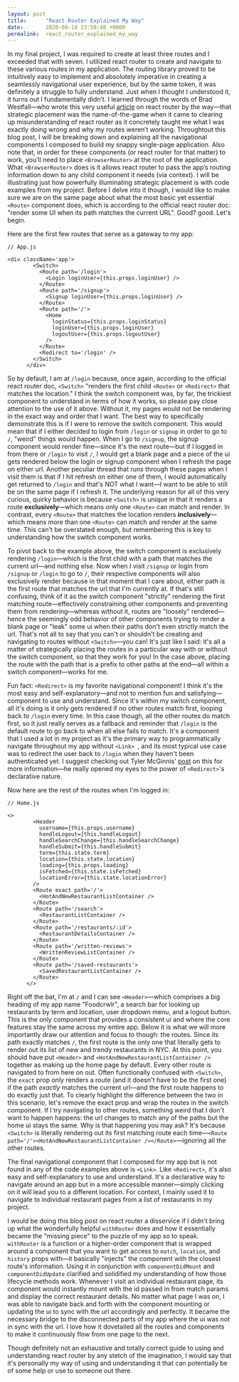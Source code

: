 ```yaml
---
layout: post
title:      "React Router Explained My Way"
date:       2020-08-14 23:50:48 +0000
permalink:  react_router_explained_my_way
---
```


In my final project, I was required to create at least three routes and I exceeded that with seven. I utilized react router to create and navigate to these various routes in my application. The routing library proved to be intuitively easy to implement and absolutely imperative in creating a seamlessly navigational user experience, but by the same token, it was definitely a struggle to fully understand. Just when I thought I understood it, it turns out I fundamentally didn’t. I learned through the words of Brad Westfall—who wrote this very useful [article](https://css-tricks.com/react-router-4/) on react router by the way—that strategic placement was the name-of-the-game when it came to clearing up misunderstanding of react router as it concretely taught me what I was exactly doing wrong and why my routes weren’t working. Throughtout this blog post, I will be breaking down and explaining all the navigational components I composed to build my snappy single-page application. Also note that, in order for these components (or react router for that matter) to work, you’ll need to place `<BrowserRouter>` at the root of the application. What `<BrowserRouter>` does is it allows react router to pass the app’s routing information down to any child component it needs (via context). I will be illustrating just how powerfully illuminating strategic placement is with code examples from my project. Before I delve into it though, I would like to make sure we are on the same page about what the most basic yet essential  `<Route>` component does, which is according to the official react router doc: "render some UI when its path matches the current URL". Good? good. Let's begin. 

Here are the first few routes that serve as a gateway to my app: 

```
// App.js

<div className='app'>
        <Switch>
          <Route path='/login'>
            <Login loginUser={this.props.loginUser} />
          </Route>
          <Route path='/signup'>
            <Signup loginUser={this.props.loginUser} />
          </Route>
          <Route path='/'>
            <Home
              loginStatus={this.props.loginStatus}
              loginUser={this.props.loginUser}
              logoutUser={this.props.logoutUser}
            />
          </Route>
          <Redirect to='/login' />
        </Switch>
      </div>
```

So by default, I am at `/login` because, once again, according to the official react router doc, `<Switch>` "renders the first child `<Route>` or `<Redirect>` that matches the location." I think the switch component was, by far, the trickiest component to understand in terms of how it works, so please pay close attention to the use of it above. Without it, my pages would not be rendering in the exact way and order that I want. The best way to specifically demonstrate this is if I were to remove the switch component. This would mean that if I either decided to login from `/login` or `signup` in order to go to `/`, "weird" things would happen. When I go to `/signup`, the signup component would render fine—since it's the next route—but if I logged in from there or `/login` to visit `/`, I would get a blank page and a piece of the ui gets rendered below the login or signup component when I refresh the page on either url. Another peculiar thread that runs through these pages when I visit them is that if I hit refresh on either one of them, I would automatically get returned to `/login` and that's NOT what I want—I want to be able to still be on the same page if I refresh it. The underlying reason for all of this very curious, quirky behavior is because `<Switch>` is unique in that it renders a route **exclusively**—which means only one `<Route>` can match and render. In contrast, every `<Route>` that matches the location renders **inclusively**—which means more than one `<Route>` can match and render at the same time. This can't be overstated enough, but remembering this is key to understanding how the switch component works. 

To pivot back to the example above, the switch component is exclusively rendering `/login`—which is the first child with a path that matches the current url—and nothing else. Now when I visit `/signup` or login from `/signup` or `/login` to go to `/`, their respective components will also exclusively render because in that moment that I care about, either path is the first route that matches the url that I'm currently at. If that's still confusing, think of it as the switch component "strictly" rendering the first matching route—effectively constraining other components and preventing them from rendering—whereas without it, routes are "loosely" rendered—hence the seemingly odd behavior of other components trying to render a blank page or "leak" some ui when their paths don't even strictly match the url. That's not all to say that you can't or shouldn't be creating and navigating to routes without `<Switch>`—you can! It's just like I said: it's all a matter of strategically placing the routes in a particular way with or without the switch component, so that they work for you! In the case above, placing the route with the path that is a prefix to other paths at the end—all within a switch component—works for me. 

Fun fact: `<Redirect>` is my favorite navigational component! I think it's the most easy and self-explanatory—and not to mention fun and satisfying—component to use and understand. Since it's within my switch component, all it's doing is it only gets rendered if no other routes match first, looping back to `/login` every time. In this case though, all the other routes do match first, so it just really serves as a fallback and reminder that `/login` is the default route to go back to when all else fails to match. It's a component that I used a lot in my project as it's the primary way to programmatically navigate throughout my app without `<Link> `, and its most typical use case was to redirect the user back to `/login` when they haven't been authenticated yet. I suggest checking out Tyler McGinnis' [post](https://ui.dev/react-router-v4-programmatically-navigate/) on this for more information—he really opened my eyes to the power of `<Redirect>`'s declarative nature.

Now here are the rest of the routes when I'm logged in:

```
// Home.js

<>
        <Header
          username={this.props.username}
          handleLogout={this.handleLogout}
          handleSearchChange={this.handleSearchChange}
          handleSubmit={this.handleSubmit}
          term={this.state.term}
          location={this.state.location}
          loading={this.props.loading}
          isFetched={this.state.isFetched}
          locationError={this.state.locationError}
        />
        <Route exact path='/'>
          <HotAndNewRestaurantListContainer />
        </Route>
        <Route path='/search'>
          <RestaurantListContainer />
        </Route>
        <Route path='/restaurants/:id'>
          <RestaurantDetailsContainer />
        </Route>
        <Route path='/written-reviews'>
          <WrittenReviewListContainer />
        </Route>
        <Route path='/saved-restaurants'>
          <SavedRestaurantListContainer />
        </Route>
      </>
```

Right off the bat, I'm at  `/` and I can see `<Header>`—which comprises a big heading of my app name "Foodcrwlr", a search bar for looking up restaurants by term and location, user dropdown menu, and a logout button. This is the only component that provides a consistent ui and where the core features stay the same across my entire app. Below it is what we will more importantly draw our attention and focus to though: the routes. Since its path exactly matches `/`, the first route is the only one that literally gets to render out its list of new and trendy restaurants in NYC. At this point, you should have put `<Header>` and `<HotAndNewRestaurantListContainer />` together as making up the home page by default. Every other route is navigated to from here on out. Often functionally confused with `<Switch>`, the `exact` prop only renders a route (and it doesn't have to be the first one) if the path *exactly* matches the current url—and the first route happens to do exactly just that. To clearly highlight the difference between the two in this scenario, let's remove the exact prop and wrap the routes in the switch component. If I try navigating to other routes, something weird that I don't want to happen happens: the url changes to match any of the paths but the home ui stays the same. Why is that happening you may ask? It's because `<Switch>` is literally rendering out its first matching route each time—`<Route path='/'><HotAndNewRestaurantListContainer /></Route>`—ignoring all the other routes.

The final navigational component that I composed for my app but is not found in any of the code examples above is `<Link>`. Like `<Redirect>`, it's also easy and self-explanatory to use and understand. It's a declarative way to navigate around an app but in a more accessible manner—simply clicking on it will lead you to a different location. For context, I mainly used it to navigate to individual restaurant pages from a list of restaurants in my project.

I would be doing this blog post on react router a disservice if I didn't bring up what the wonderfully helpful `withRouter` does and how it essentially became the "missing piece" to the puzzle of my app so to speak. `withRouter` is a function or a higher-order component that is wrapped around a component that you want to get access to `match`, `location`, and `history` props with—it basically "injects" the component with the closest route's information. Using it in conjunction with `componentDidMount` and `componentDidUpdate` clarified and solidified my understanding of how those lifecycle methods work. Whenever I visit an individual restaurant page, its component would instantly mount with the id passed in from match params and display the correct restaurant details. No matter what page I was on, I was able to navigate back and forth with the component mounting or updating the ui to sync with the url accordingly and perfectly. It became the necessary bridge to the disconnected parts of my app where the ui was not in sync with the url. I love how it dovetailed all the routes and components to make it continuously flow from one page to the next.

Though definitely not an exhaustive and totally correct guide to using and understanding react router by any stetch of the imagination, I would say that it's personally my way of using and understanding it that can potentially be of some help or use to someone out there. 







